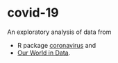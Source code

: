 # covid-19

An exploratory analysis of data from

* R package [coronavirus](https://ramikrispin.github.io/coronavirus/) and 
* [Our World in Data](https://covid.ourworldindata.org).
